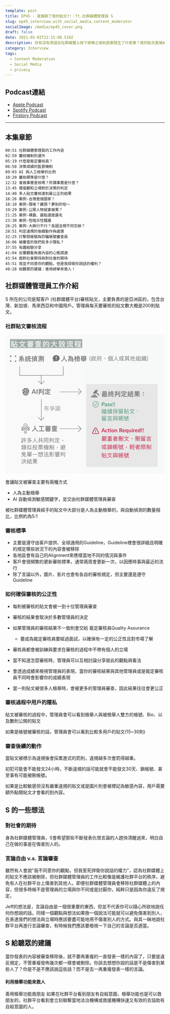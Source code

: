 ```yaml
---
template: post
title: EP45 - 是誰刪了我的貼文?!｜ft.社群媒體管理員 S
slug: ep45_interview_with_social_media_content_moderator
socialImage: /media/ep45_cover.png
draft: false
date: 2021-05-02T22:15:08.510Z
description: 你有沒有想過在社群媒體上按下檢舉之後到底都發生了什麼事？我的貼文是被AI還是某個人刪掉了？審查的參考準則是什麼？今天我們邀請到了身為社群媒體管理員的S和我們一起聊聊她的工作內容、審核機制和一般人對人工審查的誤解！
category: Interview
tags:
  - Content Moderation
  - Social Media
  - privacy
---
```

## Podcast連結

* [Apple Podcast](https://podcasts.apple.com/tw/podcast/%E8%B3%87%E5%AE%89%E8%A7%A3%E5%A3%93%E7%B8%AE/id1513276667?i=1000519759012)
* [Spotify Podcast](https://open.spotify.com/episode/28UksClvWjaoFrL6DSMrDe?si=WZjXXueSTWmtUwECMUzksg)
* [](https://open.spotify.com/episode/28UksClvWjaoFrL6DSMrDe?si=WZjXXueSTWmtUwECMUzksg)[Firstory Podcast](https://open.firstory.me/story/cko6jwy1bk8ro0973cnjnj7pa)

- - -

## 本集章節

`00:51 社群媒體管理員的工作內容`\
`02:59 審核機制的運作`\
`05:19 什麼是裁定審核員？`\
`06:58 決策成績的監督機制`\
`09:03 AI 與人工檢舉的比例`\
`10:20 審核標準是什麼？`\
`12:32 會做事實查核嗎？所謂事實是什麼？`\
`13:45 價值觀和立場對於決策的判定`\
`14:40 多人貼文審核達到最公正的結果`\
`16:26 案例-台灣是個國家！`\
`18:10 案例-隱喻？藏頭？夢到的啦～`\
`19:29 案例-公眾人物就會被罵？`\
`21:25 案例-裸露、露點還是露毛`\
`23:30 案例-性暗示性騷擾`\
`26:25 案例-大麻行不行？各國法規不同怎辦？`\
`28:51 判定違規的後續動作與處理`\
`32:25 打擊假帳號與詐騙帳號審查員`\
`36:06 被審查的我們有多少隱私？`\
`37:55 有趣經驗分享`\
`41:04 反覆觀看負面內容的心態調適`\
`43:54 面對社會期待與對社會的期待`\
`45:51 我並不同意你的觀點，但是我捍衛你說話的權利？`\
`48:28 給聽眾的建議：善用檢舉來救人！`

## 社群媒體管理員工作介紹

S 所在的公司是幫客戶 (社群媒體平台)審核貼文，主要負責的是亞洲區的，包含台灣、新加坡、馬來西亞和中國用戶。管理員每天要審核的貼文數大概是200則貼文。

### 社群貼文審核流程

![ContentModerator_workflow](/media/contentmoderator_workflow.png)

會讓貼文被審查主要有兩種方式

* 人為主動檢舉
* AI 自動偵測敏感關鍵字，並交由社群媒體管理員審查

被社群媒體管理員經手的貼文中大部分是人為主動檢舉的，與自動偵測的數量相比，比例約為5:1 

### 審核標準

* 主要是遵守由客戶提供、全球通用的Guideline，Guideline裡會很詳細且明確的規定哪些狀況下的內容會被移除
* 各地區會有自己的Alignment來應樣當地不同的情況與事件
* 客戶會很頻繁的更新審核標準，通常兩周會更新一次，以因應時事與最近的流行
* 除了言論以外，圖片、影片也會有各自的審核規定，但主要還是遵守Guideline

### 如何確保審核的公正性

* 每則被審核的貼文會被一到十位管理員審查
* 審核的結果會取決於多數管理員的決定
* 如果管理員的審核結果不一致則會交給 裁定審核員Quality Assurance

  * 要成為裁定審核員要經過面試，以確保有一定的公正性且對市場了解
* 審核員都會被訓練與要求在審核的過程中不帶有個人的立場
* 當不知道怎麼審核時，管理員可以互相討論分享彼此的觀點與看法
* 會透過成績來檢視管理員的表現，當你的審核結果與其他管理員或是裁定審核員不同時會影響你的成績表現
* 當一則貼文被很多人檢舉時，會被更多的管理員審查，因此結果往往會更公正

### 審核過程中用戶的隱私

貼文被審核的過程中，管理員會可以看到檢舉人與被檢舉人雙方的帳號、Bio、以及數則公開的貼文

如果是帳號被審核的話，管理員會可以看到比較多用戶的貼文(15~30則)

### 審查後續的動作

當貼文被標示為違規後會採累進式的罰則，違規越多次會罰得越重。

初犯可能會不能發文24小時，不斷違規的話可能就會不能發文30天、鎖帳號、甚至事有可能被刪帳號。

如果是比較敏感但沒有嚴重違規的貼文或是圖片則會被標記為敏感內容，用戶需要額外點開貼文才會看的到內容。

## S 的一些想法

### 對社會的期待

身為社群媒體管理員，S會希望那些不斷發表仇恨言論的人趕快清醒過來，明白自己在做的事是在傷害別人的。

### 言論自由 v.s. 言論審查

雖然有人會說"我不同意你的觀點，但我誓死捍衛你說話的權力"，認為社群媒體上的貼文不應該被刪除，但社群媒體管理員的工作比較像是維護社群平台的秩序，避免有人在社群平台上傷害到其他人。即便社群媒體管理員會移除社群媒體上的內容，但很多時候不是管理員的立場與你不同或是討厭你，純粹只是因為你違反了規定。

Jeff的想法是，言論自由是一個很重要的東西，但並不代表你可以隨心所欲地說任何你想說的話。同樣一個觀點與想法如果換一個說法可能就可以避免傷害到別人，在表達我們的想法與立場時應該要盡可能地用不傷害別人的方式。與其一昧地說社群平台再進行言論審查，有時候我們應該要檢視一下自己的言論是否適當。

## S 給聽眾的建議

當你發表的內容被審查移除後，就不要再重複的一直發表一樣的內容了，只要是違反規定，不管重複發佈幾次都一樣會被刪除。你該去想想你說的話是不是傷害到某些人了？你是不是不應該說這些話？而不是去一再重複發表一樣的言論。

#### 利用檢舉功能來救人

善用檢舉功能救朋友 如果在社群平台看到朋友有自殺意圖，檢舉功能也是可以救朋友的，社群平台看到會立刻聯繫當地法治機構或救援機構快速又有效的去協助有自殺意圖的人。
